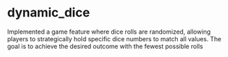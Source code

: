 # dynamic_dice
Implemented a game feature where dice rolls are randomized, allowing players to strategically hold specific dice numbers to match all values. The goal is to achieve the desired outcome with the fewest possible rolls
